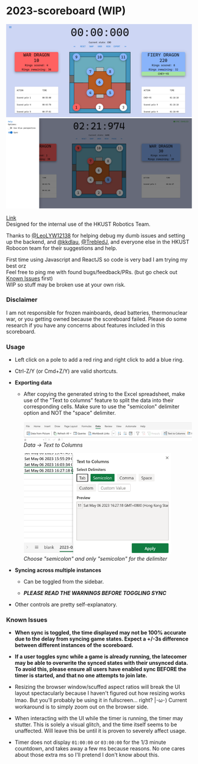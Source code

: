 # 2023-scoreboard (WIP)

<img src="./img/preview.png" width="800"/>
<img src="./img/preview2.png" width="800"/>

[Link](https://nc108x.github.io/2023-scoreboard/) \
Designed for the internal use of the HKUST Robotics Team.

Thanks to [@LeoLYW12138](https://github.com/LeoLYW12138) for helping debug my dumb issues and setting up the backend, and [@kkdlau](https://www.github.com/kkdlau), [@TrebledJ](https://github.com/TrebledJ), and everyone else in the HKUST Robocon team for their suggestions and help.

First time using Javascript and ReactJS so code is very bad I am trying my best orz \
Feel free to ping me with found bugs/feedback/PRs. (but go check out [Known Issues](https://github.com/nc108x/2023-scoreboard/tree/react#known-issues) first)\
WIP so stuff may be broken use at your own risk.

### Disclaimer

I am not responsible for frozen mainboards, dead batteries, thermonuclear war, or you getting owned because the scoreboard failed. Please
do some research if you have any concerns about features included in this scoreboard.

### Usage

- Left click on a pole to add a red ring and right click to add a blue ring.
- Ctrl-Z/Y (or Cmd+Z/Y) are valid shortcuts.
- **Exporting data**

  - After copying the generated string to the Excel spreadsheet, make use of the "Text to columns" feature to split the data into their corresponding cells. Make sure to use the "semicolon" delimiter option and NOT the "space" delimiter. <br><br>
    <img src="./img/how2export_1.png" width="600"/>\
    _Data -> Text to Columns_

    <img src="./img/how2export_2.png" width="400"/>\
    _Choose "semicolon" and only "semicolon" for the delimiter_
    <br>

- **Syncing across multiple instances**

  - Can be toggled from the sidebar.

  - **_PLEASE READ THE WARNINGS BEFORE TOGGLING SYNC_**

- Other controls are pretty self-explanatory.

### Known Issues

- **When sync is toggled, the time displayed may not be 100% accurate due to the delay from syncing game states. Expect a +/-3s difference between different instances of the scoreboard.**

- **If a user toggles sync while a game is already running, the latecomer may be able to overwrite the synced states with their unsynced data. To avoid this, please ensure all users have enabled sync BEFORE the timer is started, and that no one attempts to join late.**

- Resizing the browser window/scuffed aspect ratios will break the UI layout spectacularly because I haven't figured out how resizing works lmao. But you'll probably be using it in fullscreen... right? |･ω･) Current workaround is to simply zoom out on the browser side.

- When interacting with the UI while the timer is running, the timer may stutter. This is solely a visual glitch, and the time itself seems to be unaffected. Will leave this be until it is proven to severely affect usage.

- Timer does not display `01:00:00` or `03:00:00` for the 1/3 minute countdown, and takes away a few ms because reasons. No one cares about those extra ms so I'll pretend I don't know about this.
